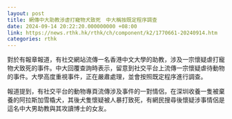 ```yaml
---
layout: post
title: 網傳中大助教涉虐打寵物犬致死　中大稱按既定程序調查
date: 2024-09-14 20:22:20.000000000 +08:00
link: https://news.rthk.hk/rthk/ch/component/k2/1770661-20240914.htm
categories: rthk
---
```


對於有報章報道，有社交網站流傳一名香港中文大學的助教，涉及一宗懷疑虐打寵物犬致死的事件。中大回覆查詢時表示，留意到社交平台上流傳一宗懷疑虐待動物的事件。大學高度重視事件，正在嚴肅處理，並會按照既定程序進行調查。

報道提到，有社交平台的動物專頁流傳涉及事件的一對情侶，在深圳收養一隻被棄養的阿拉斯加雪橇犬，其後犬隻懷疑被人暴打致死，有網民搜尋後懷疑涉事情侶是這名中大男助教與其攻讀博士的女友。
